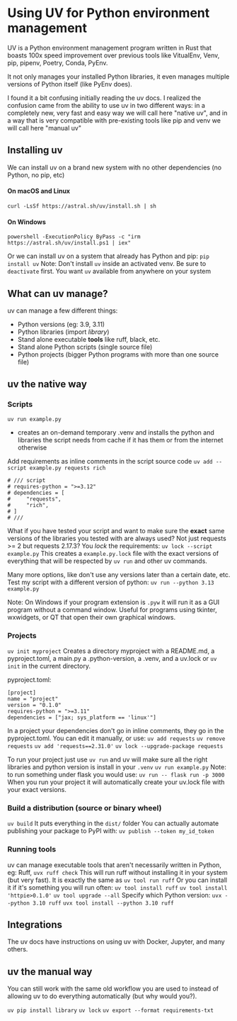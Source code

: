 # Using UV for Python environment management

UV is a Python environment management program written in Rust that boasts 100x speed improvement over previous tools like VitualEnv, Venv, pip, pipenv, Poetry, Conda, PyEnv.

It not only manages your installed Python libraries, it even manages multiple versions of Python itself (like PyEnv does).

I found it a bit confusing initially reading the uv docs. I realized the confusion came from the ability to use uv in two different ways: in a completely new, very fast and easy way we will call here "native uv", and in a way that is very compatible with pre-existing tools like pip and venv we will call here "manual uv"

## Installing uv

We can install uv on a brand new system with no other dependencies (no Python, no pip, etc)

#### On macOS and Linux

`curl -LsSf https://astral.sh/uv/install.sh | sh`
#### On Windows

`powershell -ExecutionPolicy ByPass -c "irm https://astral.sh/uv/install.ps1 | iex"`

Or we can install uv on a system that already has Python and pip:
`pip install uv`
Note: Don't install `uv` inside an activated venv. Be sure to `deactivate` first. You want `uv` available from anywhere on your system

## What can uv manage?

uv can manage a few different things:
- Python versions (eg: 3.9, 3.11)
- Python libraries (import *library*)
- Stand alone executable **tools** like ruff, black, etc.
- Stand alone Python scripts (single source file)
- Python projects (bigger Python programs with more than one source file)

## uv the native way

### Scripts

`uv run example.py`
- creates an on-demand temporary .venv and installs the python and libraries the script needs from cache if it has them or from the internet otherwise

Add requirements as inline comments in the script source code
`uv add --script example.py requests rich`
```
# /// script
# requires-python = ">=3.12"
# dependencies = [
#     "requests",
#     "rich",
# ]
# ///
```

What if you have tested your script and want to make sure the **exact** same versions of the libraries you tested with are always used? Not just requests >= 2 but requests 2.17.3? You *lock* the requirements:
`uv lock --script example.py`
This creates a `example.py.lock` file with the exact versions of everything that will be respected by `uv run` and other uv commands.

Many more options, like don't use any versions later than a certain date, etc.
Test my script with a different version of python:
`uv run --python 3.13 example.py`

Note: On Windows if your program extension is `.pyw` it will run it as a GUI program without a command window. Useful for programs using tkinter, wxwidgets, or QT that open their own graphical windows.

### Projects

`uv init myproject`
Creates a directory myproject with a README.md, a pyproject.toml, a main.py a .python-version, a .venv, and a uv.lock
or `uv init` in the current directory.

pyproject.toml:
```
[project]
name = "project"
version = "0.1.0"
requires-python = ">=3.11"
dependencies = ["jax; sys_platform == 'linux'"]
```

In a project your dependencies don't go in inline comments, they go in the pyproject.toml. You can edit it manually, or use:
`uv add requests`
`uv remove requests`
`uv add 'requests==2.31.0'`
`uv lock --upgrade-package requests`

To run your project just use `uv run` and uv will make sure all the right libraries and python version is install in your `.venv`
`uv run example.py`
Note: to run something under flask you would use:
`uv run -- flask run -p 3000`
When you run your project it will automatically create your uv.lock file with your exact versions.

### Build a distribution (source or binary wheel)
`uv build`
It puts everything in the `dist/` folder
You can actually automate publishing your package to PyPI with:
`uv publish --token my_id_token`

### Running tools
uv can manage executable tools that aren't necessarily written in Python, eg: Ruff,
`uvx ruff check`
This will run ruff without installing it in your system (but very fast). It is exactly the same as `uv tool run ruff`
Or you can install it if it's something you will run often:
`uv tool install ruff`
`uv tool install 'httpie>0.1.0'`
`uv tool upgrade --all`
Specify which Python version:
`uvx --python 3.10 ruff`
`uvx tool install --python 3.10 ruff`

## Integrations
The uv docs have instructions on using uv with Docker, Jupyter, and many others.

## uv the manual way

You can still work with the same old workflow you are used to instead of allowing uv to do everything automatically (but why would you?).

`uv pip install library`
`uv lock`
`uv export --format requirements-txt`


